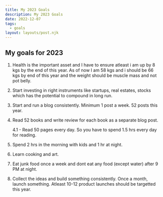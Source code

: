 ```yaml
---
title: My 2023 Goals
description: My 2023 Goals
date: 2022-12-07
tags:
  - goals
layout: layouts/post.njk
---
```

## My goals for 2023

1. Health is the important asset and I have to ensure atleast i am up by 8 kgs by the end of this year. As of now I am 58 kgs and i should be 66 kgs by end of this year and the weight should be muscle mass and not pot belly.
2. Start investing in right instruments like startups, real estates, stocks which has the potential to compound in long run.
3. Start and run a blog consistently. Minimum 1 post a week. 52 posts this year.
4. Read 52 books and write review for each book as a separate blog post.

    4.1 - Read 50 pages every day. So you have to spend 1.5 hrs every day for reading.
5. Spend 2 hrs in the morning with kids and 1 hr at night.
6. Learn cooking and art.
7. Eat junk food once a week and dont eat any food (except water) after 9 PM at night.
8. Collect the ideas and build something consistently. Once a month, launch something. Atleast 10-12 product launches should be targetted this year.

